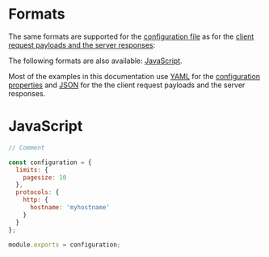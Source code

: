 # Formats

The same formats are supported for the
[configuration file](server/usage/configuration.md#configuration-file) as for
the [client request payloads and the server responses](../client/arguments/formats.md):

The following formats are also available: [JavaScript](#javascript).

Most of the examples in this documentation use [YAML](../client/arguments/formats.md#yaml)
for the [configuration properties](server/usage/configuration.md#properties) and
[JSON](../client/arguments/formats.md#json) for the the client request payloads and the
server responses.

# JavaScript

<!-- eslint-disable strict, filenames/match-exported, comma-dangle -->
```js
// Comment

const configuration = {
  limits: {
    pagesize: 10
  },
  protocols: {
    http: {
      hostname: 'myhostname'
    }
  }
};

module.exports = configuration;
```
